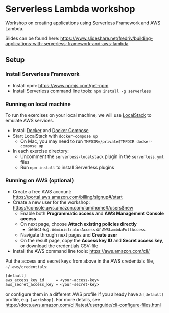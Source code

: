 Serverless Lambda workshop
==========================

Workshop on creating applications using Serverless Framework and AWS Lambda.

Slides can be found here: https://www.slideshare.net/fredriv/building-applications-with-serverless-framework-and-aws-lambda

## Setup

### Install Serverless Framework

- Install npm: https://www.npmjs.com/get-npm
- Install Serverless command line tools: `npm install -g serverless`

### Running on local machine

To run the exercises on your local machine, we will use [LocalStack](https://github.com/localstack/localstack) to emulate AWS services.

- Install [Docker](https://docs.docker.com/install/#supported-platforms) and [Docker Compose](https://docs.docker.com/compose/install/)
- Start LocalStack with `docker-compose up`
  - On Mac, you may need to run `TMPDIR=/private$TMPDIR docker-compose up`
- In each exercise directory:
  - Uncomment the `serverless-localstack` plugin in the `serverless.yml` files
  - Run `npm install` to install Serverless plugins

### Running on AWS (optional)

- Create a free AWS account: https://portal.aws.amazon.com/billing/signup#/start
- Create a new user for the workshop: https://console.aws.amazon.com/iam/home#/users$new
  - Enable both **Programmatic access** and **AWS Management Console access**
  - On next page, choose **Attach existing policies directly**
    - Select e.g. `AdministratorAccess` or `AWSLambdaFullAccess`
  - Navigate through next pages and **Create user**
  - On the result page, copy the **Access key ID** and **Secret access key**, or download the credentials CSV-file
- Install the AWS command line tools: https://aws.amazon.com/cli/

Put the access and secret keys from above in the AWS credentials file, `~/.aws/credentials`:
```
[default]
aws_access_key_id     = <your-access-key>
aws_secret_access_key = <your-secret-key>
```
or configure them in a different AWS profile if you already have a `[default]` profile, e.g. `[workshop]`. For more details, see https://docs.aws.amazon.com/cli/latest/userguide/cli-configure-files.html

